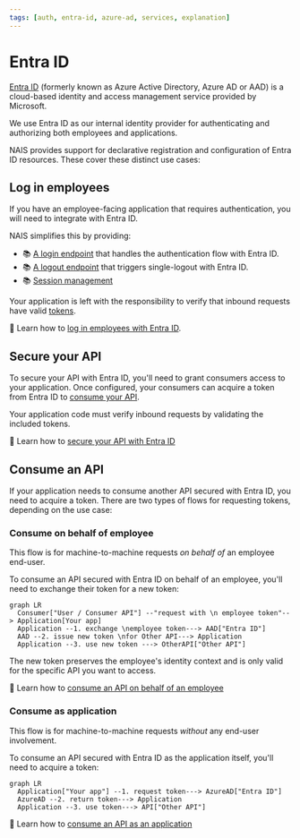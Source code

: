 ```yaml
---
tags: [auth, entra-id, azure-ad, services, explanation]
---
```


# Entra ID

[Entra ID](https://learn.microsoft.com/en-us/entra/identity-platform/) (formerly known as Azure Active Directory, Azure AD or AAD) is a cloud-based identity and access management service provided by Microsoft.

We use Entra ID as our internal identity provider for authenticating and authorizing both employees and applications.

NAIS provides support for declarative registration and configuration of Entra ID resources.
These cover these distinct use cases:

## Log in employees

If you have an employee-facing application that requires authentication, you will need to integrate with Entra ID.

NAIS simplifies this by providing:

- :books: [A login endpoint](reference/README.md#login-endpoint) that handles the authentication flow with Entra ID.
- :books: [A logout endpoint](reference/README.md#logout-endpoint) that triggers single-logout with Entra ID.
- :books: [Session management](../../security/auth/wonderwall.md#5-sessions)

Your application is left with the responsibility to verify that inbound requests have valid [tokens](../explanations/README.md#tokens).

:dart: Learn how to [log in employees with Entra ID](how-to/login.md).

## Secure your API

To secure your API with Entra ID, you'll need to grant consumers access to your application.
Once configured, your consumers can acquire a token from Entra ID to [consume your API](#consume-an-api).

Your application code must verify inbound requests by validating the included tokens.

:dart: Learn how to [secure your API with Entra ID](how-to/secure.md)

## Consume an API

If your application needs to consume another API secured with Entra ID, you need to acquire a token.
There are two types of flows for requesting tokens, depending on the use case:

### Consume on behalf of employee

This flow is for machine-to-machine requests _on behalf of_ an employee end-user.

To consume an API secured with Entra ID on behalf of an employee, you'll need to exchange their token for a new token:

```mermaid
graph LR
  Consumer["User / Consumer API"] --"request with \n employee token"--> Application[Your app]
  Application --1. exchange \nemployee token---> AAD["Entra ID"]
  AAD --2. issue new token \nfor Other API---> Application
  Application --3. use new token ---> OtherAPI["Other API"]
```

The new token preserves the employee's identity context and is only valid for the specific API you want to access.

:dart: Learn how to [consume an API on behalf of an employee](how-to/consume-obo.md)
 
### Consume as application

This flow is for machine-to-machine requests _without_ any end-user involvement.

To consume an API secured with Entra ID as the application itself, you'll need to acquire a token:

```mermaid
graph LR
  Application["Your app"] --1. request token---> AzureAD["Entra ID"]
  AzureAD --2. return token---> Application
  Application --3. use token---> API["Other API"]
```

:dart: Learn how to [consume an API as an application](how-to/consume-m2m.md)
